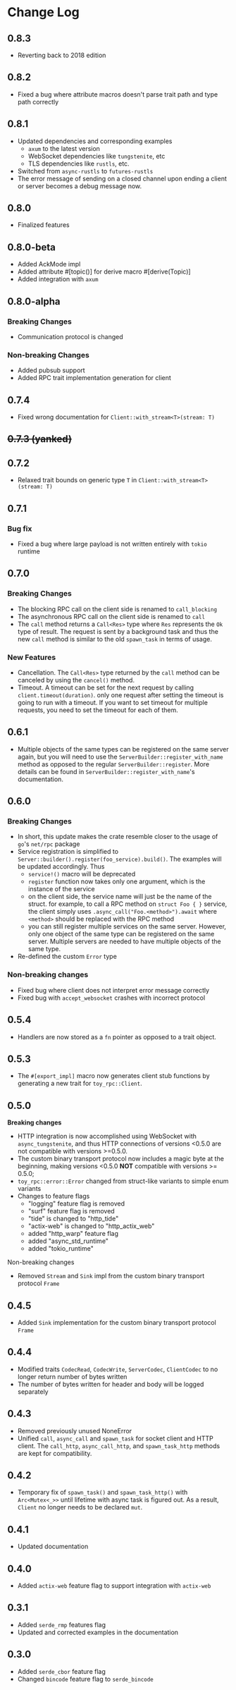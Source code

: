 # Change Log

## 0.8.3

- Reverting back to 2018 edition

## 0.8.2

- Fixed a bug where attribute macros doesn't parse trait path and type path correctly

## 0.8.1

- Updated dependencies and corresponding examples
  - `axum` to the latest version
  - WebSocket dependencies like `tungstenite`, etc
  - TLS dependencies like `rustls`, etc.
- Switched from `async-rustls` to `futures-rustls`
- The error message of sending on a closed channel upon ending a client or server 
becomes a debug message now.

## 0.8.0

- Finalized features

## 0.8.0-beta

- Added AckMode impl
- Added attribute #[topic()] for derive macro #[derive(Topic)]
- Added integration with `axum`

## 0.8.0-alpha

### Breaking Changes

- Communication protocol is changed

### Non-breaking Changes

- Added pubsub support
- Added RPC trait implementation generation for client

## 0.7.4

- Fixed wrong documentation for `Client::with_stream<T>(stream: T)`

## ~~0.7.3 (yanked)~~

## 0.7.2

- Relaxed trait bounds on generic type `T` in `Client::with_stream<T>(stream: T)`

## 0.7.1

### Bug fix

- Fixed a bug where large payload is not written entirely with `tokio` runtime

## 0.7.0

### Breaking Changes

- The blocking RPC call on the client side is renamed to `call_blocking`
- The asynchronous RPC call on the client side is renamed to `call`
- The `call` method returns a `Call<Res>` type where `Res` represents the `Ok` type of 
result. The request is sent by a background task and thus the new `call` method is 
similar to the old `spawn_task` in terms of usage.

### New Features

- Cancellation. The `Call<Res>` type returned by the `call` method can be canceled by 
using the `cancel()` method.
- Timeout. A timeout can be set for the next request by calling `client.timeout(duration)`. 
only one request after setting the timeout is going to run with a timeout. If you want to set timeout
for multiple requests, you need to set the timeout for each of them.

## 0.6.1

- Multiple objects of the same types can be registered on the same server again, but you will need to
use the `ServerBuilder::register_with_name` method as opposed to the regular `ServerBuilder::register`.
More details can be found in `ServerBuilder::register_with_name`'s documentation.

## 0.6.0

### Breaking Changes

- In short, this update makes the crate resemble closer to the usage of `go`'s `net/rpc` package
- Service registration is simplified to `Server::builder().register(foo_service).build()`. The examples will be
updated accordingly. Thus
    - `service!()` macro will be deprecated
    - `register` function now takes only one argument, which is the instance of the service
    - on the client side, the service name will just be the name of the struct. for example,
        to call a RPC method on `struct Foo { }` service, the client simply uses
        `.async_call("Foo.<method>").await` where `<method>` should be replaced with the RPC method
    - you can still register multiple services on the same server. However, only one object of the same type
        can be registered on the same server. Multiple servers are needed to have multiple objects of the same type.
- Re-defined the custom `Error` type

### Non-breaking changes

- Fixed bug where client does not interpret error message correctly
- Fixed bug with `accept_websocket` crashes with incorrect protocol

## 0.5.4

- Handlers are now stored as a `fn` pointer as opposed to a trait object.

## 0.5.3

- The `#[export_impl]` macro now generates client stub functions by generating a new trait for `toy_rpc::Client`.

## 0.5.0

**Breaking changes**

- HTTP integration is now accomplished using WebSocket with `async_tungstenite`, and thus HTTP connections
of versions <0.5.0 are not compatible with versions >=0.5.0.
- The custom binary transport protocol now includes a magic byte at the beginning, making
versions <0.5.0 **NOT** compatible with versions >= 0.5.0;
- `toy_rpc::error::Error` changed from struct-like variants to simple enum variants
- Changes to feature flags
    - "logging" feature flag is removed
    - "surf" feature flag is removed
    - "tide" is changed to "http_tide"
    - "actix-web" is changed to "http_actix_web"
    - added "http_warp" feature flag
    - added "async_std_runtime"
    - added "tokio_runtime"

Non-breaking changes

- Removed `Stream` and `Sink` impl from the custom binary transport protocol `Frame`

## 0.4.5

- Added `Sink` implementation for the custom binary transport protocol `Frame`

## 0.4.4

- Modified traits `CodecRead`, `CodecWrite`, `ServerCodec`, `ClientCodec` to no longer
return number of bytes written
- The number of bytes written for header and body will be logged separately

## 0.4.3

- Removed previously unused NoneError
- Unified `call`, `async_call` and `spawn_task` for socket client
and HTTP client. The `call_http`, `async_call_http`, and `spawn_task_http`
methods are kept for compatibility.

## 0.4.2

- Temporary fix of `spawn_task()` and `spawn_task_http()` with `Arc<Mutex<_>>` until
lifetime with async task is figured out. As a result, `Client` no longer needs to be declared `mut`.

## 0.4.1

- Updated documentation

## 0.4.0

- Added `actix-web` feature flag to support integration with `actix-web`

## 0.3.1

- Added `serde_rmp` features flag
- Updated and corrected examples in the documentation

## 0.3.0

- Added `serde_cbor` feature flag
- Changed `bincode` feature flag to `serde_bincode`